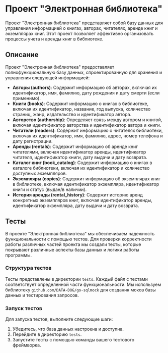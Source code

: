 # Проект "Электронная библиотека"

Проект "Электронная библиотека" представляет собой базу данных для управления информацией о книгах, авторах, читателях, аренде книг и экземплярах книг. Этот проект позволяет эффективно организовать процессы учета и аренды книг в библиотеке.

## Описание

Проект "Электронная библиотека" предоставляет полнофункциональную базу данных, спроектированную для хранения и управления следующей информацией:

- **Авторы (authors)**: Содержит информацию об авторах, включая их идентификатор, имя, фамилию, дату рождения и дату смерти (если применимо).
- **Книги (books)**: Содержит информацию о книгах в библиотеке, включая их идентификатор, название, год выпуска, количество страниц, жанр, издательство и идентификатор автора.
- **Авторство (authorship)**: Определяет связь между автором и книгой, включая идентификатор авторства и идентификатор автора и книги.
- **Читатели (readers)**: Содержит информацию о читателях библиотеки, включая их идентификатор, имя, фамилию, адрес, номер телефона и дату регистрации.
- **Аренды (rentals)**: Содержит информацию об аренде книг читателями, включая идентификатор аренды, идентификатор читателя, идентификатор книги, дату выдачи и дату возврата.
- **Каталог книг (book_catalog)**: Содержит информацию о книгах в каталоге библиотеки, включая их идентификатор и количество доступных экземпляров.
- **Экземпляры (copies)**: Содержит информацию об экземплярах книг в библиотеке, включая идентификатор экземпляра, идентификатор книги и статус (выдан/в наличии).
- **История аренды (rental_history)**: Содержит историю аренд конкретных экземпляров книг, включая идентификатор аренды, идентификатор экземпляра, дату выдачи и дату возврата.

## Тесты

В проекте "Электронная библиотека" мы обеспечиваем надежность функциональности с помощью тестов. Для проверки корректности работы различных частей проекта мы создали тесты, которые покрывают различные аспекты базы данных и логики работы программы.

### Структура тестов

Тесты представлены в директории `tests`. Каждый файл с тестами соответствует определенной части функциональности. Мы используем библиотеку `github.com/DATA-DOG/go-sqlmock` для создания моков базы данных и тестирования запросов.

### Запуск тестов

Для запуска тестов, выполните следующие шаги:

1. Убедитесь, что база данных настроена и доступна.
2. Перейдите в директорию `tests`.
3. Запустите тесты с помощью команды вашего тестового фреймворка.
